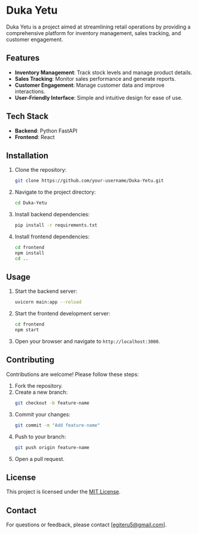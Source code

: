 # Duka Yetu

Duka Yetu is a project aimed at streamlining retail operations by providing a comprehensive platform for inventory management, sales tracking, and customer engagement.

## Features

- **Inventory Management**: Track stock levels and manage product details.
- **Sales Tracking**: Monitor sales performance and generate reports.
- **Customer Engagement**: Manage customer data and improve interactions.
- **User-Friendly Interface**: Simple and intuitive design for ease of use.

## Tech Stack

- **Backend**: Python FastAPI
- **Frontend**: React

## Installation

1. Clone the repository:
    ```bash
    git clone https://github.com/your-username/Duka-Yetu.git
    ```
2. Navigate to the project directory:
    ```bash
    cd Duka-Yetu
    ```
3. Install backend dependencies:
    ```bash
    pip install -r requirements.txt
    ```
4. Install frontend dependencies:
    ```bash
    cd frontend
    npm install
    cd ..
    ```

## Usage

1. Start the backend server:
    ```bash
    uvicorn main:app --reload
    ```
2. Start the frontend development server:
    ```bash
    cd frontend
    npm start
    ```
3. Open your browser and navigate to `http://localhost:3000`.

## Contributing

Contributions are welcome! Please follow these steps:

1. Fork the repository.
2. Create a new branch:
    ```bash
    git checkout -b feature-name
    ```
3. Commit your changes:
    ```bash
    git commit -m "Add feature-name"
    ```
4. Push to your branch:
    ```bash
    git push origin feature-name
    ```
5. Open a pull request.

## License

This project is licensed under the [MIT License](LICENSE).

## Contact

For questions or feedback, please contact [egiteru5@gmail.com].